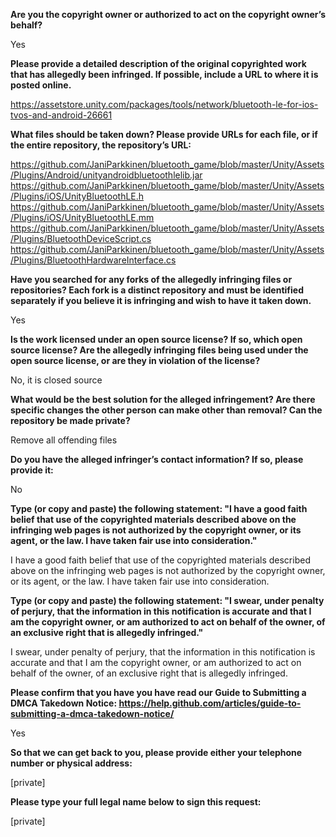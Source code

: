 **Are you the copyright owner or authorized to act on the copyright owner’s behalf?**

Yes

**Please provide a detailed description of the original copyrighted work that has allegedly been infringed. If possible, include a URL to where it is posted online.**

https://assetstore.unity.com/packages/tools/network/bluetooth-le-for-ios-tvos-and-android-26661

**What files should be taken down? Please provide URLs for each file, or if the entire repository, the repository’s URL:**

https://github.com/JaniParkkinen/bluetooth_game/blob/master/Unity/Assets/Plugins/Android/unityandroidbluetoothlelib.jar  
https://github.com/JaniParkkinen/bluetooth_game/blob/master/Unity/Assets/Plugins/iOS/UnityBluetoothLE.h  
https://github.com/JaniParkkinen/bluetooth_game/blob/master/Unity/Assets/Plugins/iOS/UnityBluetoothLE.mm  
https://github.com/JaniParkkinen/bluetooth_game/blob/master/Unity/Assets/Plugins/BluetoothDeviceScript.cs  
https://github.com/JaniParkkinen/bluetooth_game/blob/master/Unity/Assets/Plugins/BluetoothHardwareInterface.cs  

**Have you searched for any forks of the allegedly infringing files or repositories? Each fork is a distinct repository and must be identified separately if you believe it is infringing and wish to have it taken down.**

Yes

**Is the work licensed under an open source license? If so, which open source license? Are the allegedly infringing files being used under the open source license, or are they in violation of the license?**

No, it is closed source

**What would be the best solution for the alleged infringement? Are there specific changes the other person can make other than removal? Can the repository be made private?**

Remove all offending files

**Do you have the alleged infringer’s contact information? If so, please provide it:**

No

**Type (or copy and paste) the following statement: "I have a good faith belief that use of the copyrighted materials described above on the infringing web pages is not authorized by the copyright owner, or its agent, or the law. I have taken fair use into consideration."**

I have a good faith belief that use of the copyrighted materials described above on the infringing web pages is not authorized by the copyright owner, or its agent, or the law. I have taken fair use into consideration.

**Type (or copy and paste) the following statement: "I swear, under penalty of perjury, that the information in this notification is accurate and that I am the copyright owner, or am authorized to act on behalf of the owner, of an exclusive right that is allegedly infringed."**

I swear, under penalty of perjury, that the information in this notification is accurate and that I am the copyright owner, or am authorized to act on behalf of the owner, of an exclusive right that is allegedly infringed.

**Please confirm that you have you have read our Guide to Submitting a DMCA Takedown Notice: https://help.github.com/articles/guide-to-submitting-a-dmca-takedown-notice/**

Yes

**So that we can get back to you, please provide either your telephone number or physical address:**

[private]

**Please type your full legal name below to sign this request:**

[private]
